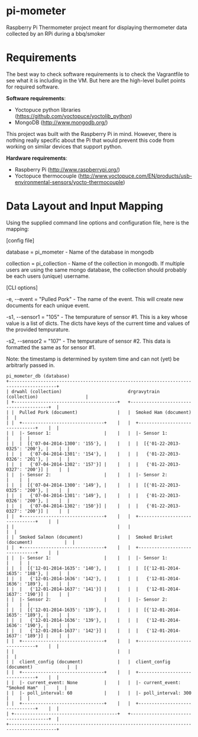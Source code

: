 pi-mometer
==========

Raspberry Pi Thermometer project meant for displaying thermometer data collected by an RPi during a bbq/smoker

Requirements
============

The best way to check software requirements is to check the Vagrantfile to see what it is including in the VM.  But here are the high-level bullet points for required software.

__Software requirements__:

* Yoctopuce python libraries (https://github.com/yoctopuce/yoctolib_python)
* MongoDB (http://www.mongodb.org/)


This project was built with the Raspberry Pi in mind.  However, there is nothing really specific about the Pi that would prevent this code from working on similar devices that support python.

__Hardware requirements__:

* Raspberry Pi (http://www.raspberrypi.org/)
* Yoctopuce thermocouple (http://www.yoctopuce.com/EN/products/usb-environmental-sensors/yocto-thermocouple)

Data Layout and Input Mapping
=============================
Using the supplied command line options and configuration file, here is the mapping:

[config file]

database = pi_mometer - Name of the database in mongodb

collection = pi_collection - Name of the collection in mongodb. If multiple users are using the same mongo database, the collection should probably be each users (unique) username.

[CLI options]

-e, --event = "Pulled Pork" - The name of the event. This will create new documents for each unique event.

-s1, --sensor1 = "105" - The tempurature of sensor #1. This is a key whose value is a list of dicts. The dicts have keys of the current time and values of the provided tempurature.

-s2, --sensor2 =  "107" - The tempurature of sensor #2. This data is formatted the same as for sensor #1.

Note: the timestamp is determined by system time and can not (yet) be arbitrarly passed in.

```
pi_mometer_db (database)
+----------------------------------------------------------------------------------------+
| drwahl (collection)                         drgravytrain (collection)                  |
| +---------------------------------------+   +---------------------------------------+  |
| |  Pulled Pork (document)               |   |  Smoked Ham (document)                |  |
| |  +-------------------------------+    |   |  +-------------------------------+    |  |
| |  |- Sensor 1:                    |    |   |  |- Sensor 1:                    |    |  |
| |  |  [{'07-04-2014-1300': '155'}, |    |   |  |  [{'01-22-2013-0325': '200'}, |    |  |
| |  |   {'07-04-2014-1301': '154'}, |    |   |  |   {'01-22-2013-0326': '201'}, |    |  |
| |  |   {'07-04-2014-1302': '157'}] |    |   |  |   {'01-22-2013-0327': '200'}] |    |  |
| |  |- Sensor 2:                    |    |   |  |- Sensor 2:                    |    |  |
| |  |  [{'07-04-2014-1300': '149'}, |    |   |  |  [{'01-22-2013-0325': '200'}, |    |  |
| |  |   {'07-04-2014-1301': '149'}, |    |   |  |   {'01-22-2013-0326': '200'}, |    |  |
| |  |   {'07-04-2014-1302': '150'}] |    |   |  |   {'01-22-2013-0327': '200'}] |    |  |
| |  +-------------------------------+    |   |  +-------------------------------+    |  |
| |                                       |   |                                       |  |
| |  Smoked Salmon (document)             |   |  Smoked Brisket (document)            |  |
| |  +-------------------------------+    |   |  +-------------------------------+    |  |
| |  |- Sensor 1:                    |    |   |  |- Sensor 1:                    |    |  |
| |  |  [{'12-01-2014-1635': '140'}, |    |   |  |  [{'12-01-2014-1635': '188'}, |    |  |
| |  |   {'12-01-2014-1636': '142'}, |    |   |  |   {'12-01-2014-1636': '189'}, |    |  |
| |  |   {'12-01-2014-1637': '141'}] |    |   |  |   {'12-01-2014-1637': '190'}] |    |  |
| |  |- Sensor 2:                    |    |   |  |- Sensor 2:                    |    |  |
| |  |  [{'12-01-2014-1635': '139'}, |    |   |  |  [{'12-01-2014-1635': '189'}, |    |  |
| |  |   {'12-01-2014-1636': '139'}, |    |   |  |   {'12-01-2014-1636': '190'}, |    |  |
| |  |   {'12-01-2014-1637': '142'}] |    |   |  |   {'12-01-2014-1637': '189'}] |    |  |
| |  +-------------------------------+    |   |  +-------------------------------+    |  |
| |                                       |   |                                       |  |
| |  client_config (document)             |   |  client_config (document)             |  |
| |  +-------------------------------+    |   |  +-------------------------------+    |  |
| |  |- current_event: None          |    |   |  |- current_event: "Smoked Ham"  |    |  |
| |  |- poll_interval: 60            |    |   |  |- poll_interval: 300           |    |  |
| |  +-------------------------------+    |   |  +-------------------------------+    |  |
| +---------------------------------------+   +---------------------------------------+  |
+----------------------------------------------------------------------------------------+
```
